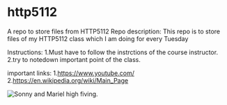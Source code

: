 # http5112
A repo to store files from HTTP5112
Repo description: This repo is to store files of my HTTP5112 class which I am doing for every Tuesday

Instructions:
1.Must have to follow the instrctions of the course instructor.
2.try to notedown important point of the class.

important links: 1.https://www.youtube.com/
2.https://en.wikipedia.org/wiki/Main_Page

![Sonny and Mariel high fiving.](https://content.codecademy.com/courses/learn-cpp/community-challenge/highfive.gif)
